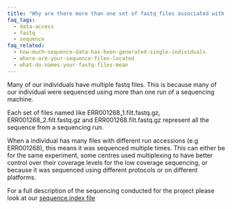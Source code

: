 ```yaml
---
title: "Why are there more than one set of fastq files associated with an individual?"
faq_tags:
  - data-access
  - fastq
  - sequence
faq_related:
  - how-much-sequence-data-has-been-generated-single-individuals
  - where-are-your-sequence-files-located
  - what-do-names-your-fastq-files-mean
---
```

                    
Many of our individuals have multiple fastq files. This is because many of our individual were sequenced using more than one run of a sequencing machine.

Each set of files named like ERR001268_1.filt.fastq.gz, ERR001268_2.filt.fastq.gz and ERR001268.filt.fastq.gz represent all the sequence from a sequencing run. 

When a individual has many files with different run accessions (e.g ERR001268), this means it was sequenced multiple times. This can either be for the same experiment, some centres used multiplexing to have better control over their coverage levels for the low coverage sequencing, or because it was sequenced using different protocols or on different platforms.

For a full description of the sequencing conducted for the project please look at our [sequence.index file](http://www.1000genomes.org/faq/what-sequence-index-file)
